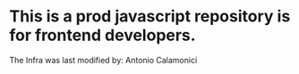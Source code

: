  # This is a prod javascript repository is for frontend developers.
 The Infra was last modified by: Antonio Calamonici
                     
